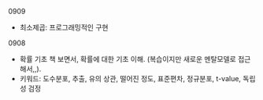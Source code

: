 0909
- 최소제곱: 프로그래밍적인 구현

0908
- 확률 기초 책 보면서, 확률에 대한 기초 이해. (복습이지만 새로운 멘탈모델로 접근해서,,).
- 키워드: 도수분포, 추출, 유의 상관, 떨어진 정도, 표준편차, 정규분포, t-value, 독립성 검정
